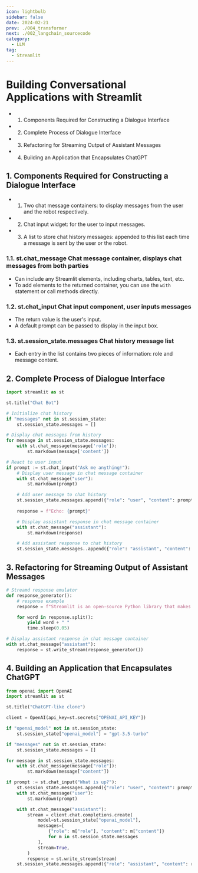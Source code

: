 ```yaml
---
icon: lightbulb
sidebar: false
date: 2024-02-21
prev: ./004_transformer
next: ./002_langchain_sourcecode
category:
  - LLM
tag:
  - Streamlit
---
```

# Building Conversational Applications with Streamlit
- 1. Components Required for Constructing a Dialogue Interface
- 2. Complete Process of Dialogue Interface
- 3. Refactoring for Streaming Output of Assistant Messages
- 4. Building an Application that Encapsulates ChatGPT
<!-- more -->

## 1. Components Required for Constructing a Dialogue Interface

- 1. Two chat message containers: to display messages from the user and the robot respectively.
- 2. Chat input widget: for the user to input messages.
- 3. A list to store chat history messages: appended to this list each time a message is sent by the user or the robot.

### 1.1. st.chat_message Chat message container, displays chat messages from both parties

- Can include any Streamlit elements, including charts, tables, text, etc.
- To add elements to the returned container, you can use the `with` statement or call methods directly.

### 1.2. st.chat_input Chat input component, user inputs messages

- The return value is the user's input.
- A default prompt can be passed to display in the input box.

### 1.3. st.session_state.messages Chat history message list

- Each entry in the list contains two pieces of information: role and message content.

## 2. Complete Process of Dialogue Interface
```python
import streamlit as st

st.title("Chat Bot")

# Initialize chat history
if "messages" not in st.session_state:
    st.session_state.messages = []

# Display chat messages from history
for message in st.session_state.messages:
    with st.chat_message(message['role']):
        st.markdown(message['content'])

# React to user input
if prompt := st.chat_input("Ask me anything!"):
    # Display user message in chat message container
    with st.chat_message("user"):
        st.markdown(prompt)

    # Add user message to chat history
    st.session_state.messages.append({"role": "user", "content": prompt})
    
    response = f"Echo: {prompt}"

    # Display assistant response in chat message container
    with st.chat_message("assistant"):
        st.markdown(response)

    # Add assistant response to chat history
    st.session_state.messages..append({"role": "assistant", "content": "response"})
```

## 3. Refactoring for Streaming Output of Assistant Messages
```python
# Streamd response emulator
def response_generator():
    # response example
    response = f"Streamlit is an open-source Python library that makes it easy to create and share beautiful, custom web apps for machine learning and data science. In just a few minutes you can build and deploy powerful data apps. So let's get started!"

    for word in response.split():
        yield word + " "
        time.sleep(0.05)
```

```python
# Display assistant response in chat message container
with st.chat_message("assistant"):
    response = st.write_stream(response_generator())
```
## 4. Building an Application that Encapsulates ChatGPT
```python
from openai import OpenAI
import streamlit as st

st.title("ChatGPT-like clone")

client = OpenAI(api_key=st.secrets["OPENAI_API_KEY"])

if "openai_model" not in st.session_state:
    st.session_state["openai_model"] = "gpt-3.5-turbo"

if "messages" not in st.session_state:
    st.session_state.messages = []

for message in st.session_state.messages:
    with st.chat_message(message["role"]):
        st.markdown(message["content"])

if prompt := st.chat_input("What is up?"):
    st.session_state.messages.append({"role": "user", "content": prompt})
    with st.chat_message("user"):
        st.markdown(prompt)

    with st.chat_message("assistant"):
        stream = client.chat.completions.create(
            model=st.session_state["openai_model"],
            messages=[
                {"role": m["role"], "content": m["content"]}
                for m in st.session_state.messages
            ],
            stream=True,
        )
        response = st.write_stream(stream)
    st.session_state.messages.append({"role": "assistant", "content": response})
```